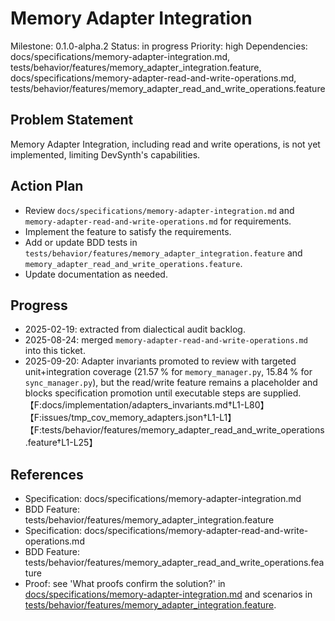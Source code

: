 # Memory Adapter Integration
Milestone: 0.1.0-alpha.2
Status: in progress
Priority: high
Dependencies: docs/specifications/memory-adapter-integration.md, tests/behavior/features/memory_adapter_integration.feature,
docs/specifications/memory-adapter-read-and-write-operations.md, tests/behavior/features/memory_adapter_read_and_write_operations.feature

## Problem Statement
Memory Adapter Integration, including read and write operations, is not yet implemented, limiting DevSynth's capabilities.


## Action Plan
- Review `docs/specifications/memory-adapter-integration.md` and `memory-adapter-read-and-write-operations.md` for requirements.
- Implement the feature to satisfy the requirements.
- Add or update BDD tests in `tests/behavior/features/memory_adapter_integration.feature` and `memory_adapter_read_and_write_operations.feature`.
- Update documentation as needed.

## Progress
- 2025-02-19: extracted from dialectical audit backlog.
- 2025-08-24: merged `memory-adapter-read-and-write-operations.md` into this ticket.
- 2025-09-20: Adapter invariants promoted to review with targeted unit+integration coverage (21.57 % for `memory_manager.py`, 15.84 % for `sync_manager.py`), but the read/write feature remains a placeholder and blocks specification promotion until executable steps are supplied.【F:docs/implementation/adapters_invariants.md†L1-L80】【F:issues/tmp_cov_memory_adapters.json†L1-L1】【F:tests/behavior/features/memory_adapter_read_and_write_operations.feature†L1-L25】

## References
- Specification: docs/specifications/memory-adapter-integration.md
- BDD Feature: tests/behavior/features/memory_adapter_integration.feature
- Specification: docs/specifications/memory-adapter-read-and-write-operations.md
- BDD Feature: tests/behavior/features/memory_adapter_read_and_write_operations.feature
- Proof: see 'What proofs confirm the solution?' in [docs/specifications/memory-adapter-integration.md](../docs/specifications/memory-adapter-integration.md) and scenarios in [tests/behavior/features/memory_adapter_integration.feature](../tests/behavior/features/memory_adapter_integration.feature).
